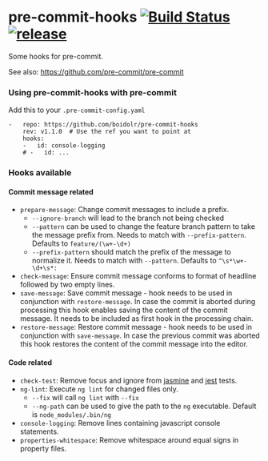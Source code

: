 pre-commit-hooks [![Build Status](https://travis-ci.org/boidolr/pre-commit-hooks.svg?branch=master)](https://travis-ci.org/boidolr/pre-commit-hooks) [![release](https://img.shields.io/github/v/release/boidolr/pre-commit-hooks)](https://github.com/boidolr/pre-commit-hooks/releases/latest)
================

Some hooks for pre-commit.

See also: https://github.com/pre-commit/pre-commit


### Using pre-commit-hooks with pre-commit

Add this to your `.pre-commit-config.yaml`

    -   repo: https://github.com/boidolr/pre-commit-hooks
        rev: v1.1.0  # Use the ref you want to point at
        hooks:
        -   id: console-logging
        # -   id: ...


### Hooks available

#### Commit message related

- `prepare-message`: Change commit messages to include a prefix.
    - `--ignore-branch` will lead to the branch not being checked
    - `--pattern` can be used to change the feature branch pattern to take the message prefix from.
        Needs to match with `--prefix-pattern`. Defaults to `feature/(\w+-\d+)`
    - `--prefix-pattern` should match the prefix of the message to normalize it.
        Needs to match with `--pattern`. Defaults to `^\s*\w+-\d+\s*:`
- `check-message`: Ensure commit message conforms to format of headline followed by two empty lines.
- `save-message`: Save commit message - hook needs to be used in conjunction with `restore-message`.
    In case the commit is aborted during processing this hook enables saving the content of the commit message.
    It needs to be included as first hook in the processing chain.
- `restore-message`: Restore commit message - hook needs to be used in conjunction with `save-message`.
    In case the previous commit was aborted this hook restores the content of the commit message into the editor.

#### Code related

- `check-test`: Remove focus and ignore from [jasmine](https://jasmine.github.io/) and [jest](https://jestjs.io/) tests.
- `ng-lint`: Execute `ng lint` for changed files only.
    - `--fix` will call `ng lint` with `--fix`
    - `--ng-path` can be used to give the path to the `ng` executable. Default is `node_modules/.bin/ng`
- `console-logging`: Remove lines containing javascript console statements.
- `properties-whitespace`: Remove whitespace around equal signs in property files.
